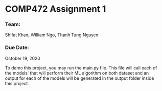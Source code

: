 # COMP472 Assignment 1
### Team:
Shifat Khan, William Ngo, Thanh Tung Nguyen

### Due Date:
October 19, 2020

To demo this project, you may run the main.py file.
This file will call each of the models' that will perform their ML algorithm
on both dataset and an output for each of the models will be generated in the 
output folder inside this project.